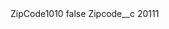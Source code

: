 <?xml version="1.0" encoding="UTF-8"?>
<CustomMetadata xmlns="http://soap.sforce.com/2006/04/metadata" xmlns:xsi="http://www.w3.org/2001/XMLSchema-instance" xmlns:xsd="http://www.w3.org/2001/XMLSchema">
    <label>ZipCode1010</label>
    <protected>false</protected>
    <values>
        <field>Zipcode__c</field>
        <value xsi:type="xsd:string">20111</value>
    </values>
</CustomMetadata>
